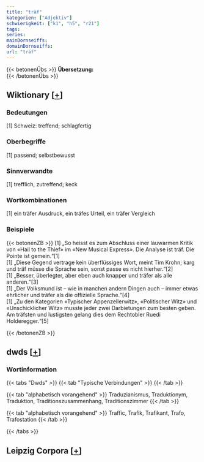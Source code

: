 ```yaml
---
title: "träf"
kategorien: ["Adjektiv"]
schwierigkeit: ["k1", "h5", "r21"]
tags:
series:
mainDornseiffs:
domainDornseiffs:
url: "träf"
---
```


{{< betonenÜbs >}}
**Übersetzung:**  
{{< /betonenÜbs >}}

## Wiktionary [[+](https://de.wiktionary.org/wiki/träf)]

### Bedeutungen
[1] Schweiz: treffend; schlagfertig  

### Oberbegriffe
[1] passend; selbstbewusst  

### Sinnverwandte
[1] trefflich, zutreffend; keck  

### Wortkombinationen
[1] ein träfer Ausdruck, ein träfes Urteil, ein träfer Vergleich  

### Beispiele
{{< betonenZB >}}
[1] „So heisst es zum Abschluss einer lauwarmen Kritik von «Hail to the Thief» im «New Musical Express». Die Analyse ist träf. Die Pointe ist gemein.“[1]  
[1] „Diese Gegend vertrage kein überflüssiges Wort, meint Tim Krohn; karg und träf müsse die Sprache sein, sonst passe es nicht hierher.“[2]  
[1] „Besser, überlegter, aber eben auch knapper und träfer als alle anderen.“[3]  
[1] „Der Volksmund ist – wie in manchen andern Dingen auch – immer etwas ehrlicher und träfer als die offizielle Sprache.“[4]  
[1] „Zu den Kategorien «Typischer Appenzellerwitz», «Politischer Witz» und «Unschicklicher Witz» musste jeder zwei Darbietungen zum besten geben. Am träfsten und lustigsten gelang dies dem Rechtobler Ruedi Holderegger.“[5]  

{{< /betonenZB >}}


## dwds [[+](https://www.dwds.de/wb/träf)]

### Wortinformation
{{< tabs "Dwds" >}}
{{< tab "Typische Verbindungen" >}}
{{< /tab >}}

{{< tab "alphabetisch vorangehend" >}}
Traduzianismus, Traduktionym, Traduktion, Traditionszusammenhang, Traditionszimmer
{{< /tab >}}

{{< tab "alphabetisch vorangehend" >}}
Traffic, Trafik, Trafikant, Trafo, Trafostation
{{< /tab >}}

{{< /tabs >}}

## Leipzig Corpora [[+](https://corpora.uni-leipzig.de/en/res?word=träf&corpusId=deu_newscrawl-public_2018)]

